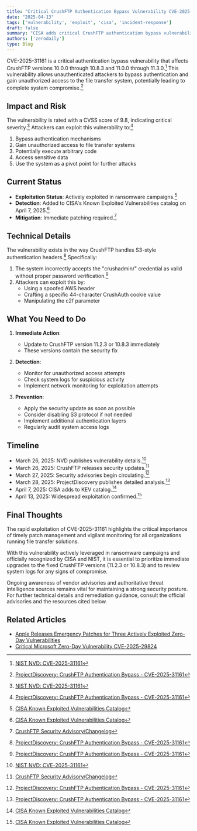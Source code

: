 ```yaml
---
title: "Critical CrushFTP Authentication Bypass Vulnerability CVE-2025-31161: What You Need to Know"
date: "2025-04-13"
tags: ['vulnerability', 'exploit', 'cisa', 'incident-response']
draft: false
summary: "CISA adds critical CrushFTP authentication bypass vulnerability (CVE-2025-31161) to its Known Exploited Vulnerabilities catalog after widespread exploitation in ransomware campaigns. Learn how to protect your file transfer systems now."
authors: ['zerodaily']
type: Blog
---
```


CVE-2025-31161 is a critical authentication bypass vulnerability that affects CrushFTP versions 10.0.0 through 10.8.3 and 11.0.0 through 11.3.0.[^3] This vulnerability allows unauthenticated attackers to bypass authentication and gain unauthorized access to the file transfer system, potentially leading to complete system compromise.[^1]

## Impact and Risk

The vulnerability is rated with a CVSS score of 9.8, indicating critical severity.[^3] Attackers can exploit this vulnerability to:[^1]

1. Bypass authentication mechanisms
2. Gain unauthorized access to file transfer systems
3. Potentially execute arbitrary code
4. Access sensitive data
5. Use the system as a pivot point for further attacks

## Current Status

- **Exploitation Status**: Actively exploited in ransomware campaigns.[^4]
- **Detection**: Added to CISA's Known Exploited Vulnerabilities catalog on April 7, 2025.[^4]
- **Mitigation**: Immediate patching required.[^2]

## Technical Details

The vulnerability exists in the way CrushFTP handles S3-style authentication headers.[^1]
Specifically:

1. The system incorrectly accepts the "crushadmin/" credential as valid without proper password verification.[^1]
2. Attackers can exploit this by:
   - Using a spoofed AWS header
   - Crafting a specific 44-character CrushAuth cookie value
   - Manipulating the c2f parameter

## What You Need to Do

1. **Immediate Action**:
   - Update to CrushFTP version 11.2.3 or 10.8.3 immediately
   - These versions contain the security fix

2. **Detection**:
   - Monitor for unauthorized access attempts
   - Check system logs for suspicious activity
   - Implement network monitoring for exploitation attempts

3. **Prevention**:
   - Apply the security update as soon as possible
   - Consider disabling S3 protocol if not needed
   - Implement additional authentication layers
   - Regularly audit system access logs

## Timeline

- March 26, 2025: NVD publishes vulnerability details.[^3]
- March 26, 2025: CrushFTP releases security updates.[^2]
- March 27, 2025: Security advisories begin circulating.[^1]
- March 28, 2025: ProjectDiscovery publishes detailed analysis.[^1]
- April 7, 2025: CISA adds to KEV catalog.[^4]
- April 13, 2025: Widespread exploitation confirmed.[^4]

## Final Thoughts

The rapid exploitation of CVE-2025-31161 highlights the critical importance of timely patch management and vigilant monitoring for all organizations running file transfer solutions.

With this vulnerability actively leveraged in ransomware campaigns and officially recognized by CISA and NIST, it is essential to prioritize immediate upgrades to the fixed CrushFTP versions (11.2.3 or 10.8.3) and to review system logs for any signs of compromise.

Ongoing awareness of vendor advisories and authoritative threat intelligence sources remains vital for maintaining a strong security posture. For further technical details and remediation guidance, consult the official advisories and the resources cited below.

## Related Articles

- [Apple Releases Emergency Patches for Three Actively Exploited Zero-Day Vulnerabilities](/blog/2025-04-08-apple-zero-days)
- [Critical Microsoft Zero-Day Vulnerability CVE-2025-29824](/blog/2025-04-08-microsoft-zero-day)

[^1]: [ProjectDiscovery: CrushFTP Authentication Bypass - CVE-2025-31161](https://projectdiscovery.io/blog/crushftp-authentication-bypass/)
[^2]: [CrushFTP Security Advisory/Changelog](https://www.crushftp.com/crush11wiki/Wiki.jsp?page=Update)
[^3]: [NIST NVD: CVE-2025-31161](https://nvd.nist.gov/vuln/detail/CVE-2025-31161)
[^4]: [CISA Known Exploited Vulnerabilities Catalog](https://www.cisa.gov/known-exploited-vulnerabilities-catalog)
